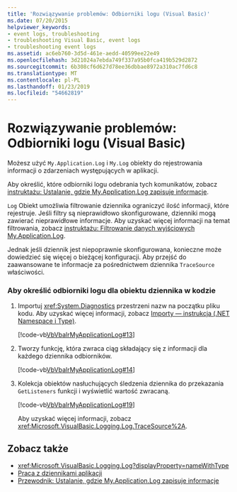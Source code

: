 ```yaml
---
title: 'Rozwiązywanie problemów: Odbiorniki logu (Visual Basic)'
ms.date: 07/20/2015
helpviewer_keywords:
- event logs, troubleshooting
- troubleshooting Visual Basic, event logs
- troubleshooting event logs
ms.assetid: ac6eb760-3d5d-461e-aedd-40599ee22e49
ms.openlocfilehash: 3d21024a7ebda749f337a95b0fca419b529d2872
ms.sourcegitcommit: 6b308cf6d627d78ee36dbbae8972a310ac7fd6c8
ms.translationtype: MT
ms.contentlocale: pl-PL
ms.lasthandoff: 01/23/2019
ms.locfileid: "54662819"
---
```

# <a name="troubleshooting-log-listeners-visual-basic"></a>Rozwiązywanie problemów: Odbiorniki logu (Visual Basic)
Możesz użyć `My.Application.Log` i `My.Log` obiekty do rejestrowania informacji o zdarzeniach występujących w aplikacji.  
  
 Aby określić, które odbiorniki logu odebrania tych komunikatów, zobacz [instruktażu: Ustalanie, gdzie My.Application.Log zapisuje informacje](../../../../visual-basic/developing-apps/programming/log-info/walkthrough-determining-where-my-application-log-writes-information.md).  
  
 `Log` Obiekt umożliwia filtrowanie dziennika ograniczyć ilość informacji, które rejestruje. Jeśli filtry są nieprawidłowo skonfigurowane, dzienniki mogą zawierać nieprawidłowe informacje. Aby uzyskać więcej informacji na temat filtrowania, zobacz [instruktażu: Filtrowanie danych wyjściowych My.Application.Log](../../../../visual-basic/developing-apps/programming/log-info/walkthrough-filtering-my-application-log-output.md).  
  
 Jednak jeśli dziennik jest niepoprawnie skonfigurowana, konieczne może dowiedzieć się więcej o bieżącej konfiguracji. Aby przejść do zaawansowane te informacje za pośrednictwem dziennika `TraceSource` właściwości.  
  
### <a name="to-determine-the-log-listeners-for-the-log-object-in-code"></a>Aby określić odbiorniki logu dla obiektu dziennika w kodzie  
  
1.  Importuj <xref:System.Diagnostics> przestrzeni nazw na początku pliku kodu. Aby uzyskać więcej informacji, zobacz [Importy — instrukcja (.NET Namespace i Type)](../../../../visual-basic/language-reference/statements/imports-statement-net-namespace-and-type.md).  
  
     [!code-vb[VbVbalrMyApplicationLog#13](../../../../visual-basic/developing-apps/programming/log-info/codesnippet/VisualBasic/troubleshooting-log-listeners_1.vb)]  
  
2.  Tworzy funkcję, która zwraca ciąg składający się z informacji dla każdego dziennika odbiorników.  
  
     [!code-vb[VbVbalrMyApplicationLog#14](../../../../visual-basic/developing-apps/programming/log-info/codesnippet/VisualBasic/troubleshooting-log-listeners_2.vb)]  
  
3.  Kolekcja obiektów nasłuchujących śledzenia dziennika do przekazania `GetListeners` funkcji i wyświetlić wartość zwracaną.  
  
     [!code-vb[VbVbalrMyApplicationLog#19](../../../../visual-basic/developing-apps/programming/log-info/codesnippet/VisualBasic/troubleshooting-log-listeners_3.vb)]  
  
     Aby uzyskać więcej informacji, zobacz <xref:Microsoft.VisualBasic.Logging.Log.TraceSource%2A>.  
  
## <a name="see-also"></a>Zobacz także
- <xref:Microsoft.VisualBasic.Logging.Log?displayProperty=nameWithType>
- [Praca z dziennikami aplikacji](../../../../visual-basic/developing-apps/programming/log-info/working-with-application-logs.md)
- [Przewodnik: Ustalanie, gdzie My.Application.Log zapisuje informacje](../../../../visual-basic/developing-apps/programming/log-info/walkthrough-determining-where-my-application-log-writes-information.md)
